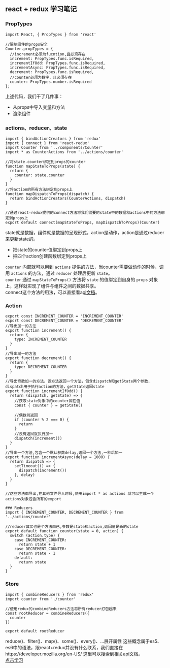 ## react + redux 学习笔记

### PropTypes
```
import React, { PropTypes } from 'react'

//限制组件的props安全
Counter.propTypes = {
  //increment必须为fucntion,且必须存在
  increment: PropTypes.func.isRequired,
  incrementIfOdd: PropTypes.func.isRequired,
  incrementAsync: PropTypes.func.isRequired,
  decrement: PropTypes.func.isRequired,
  //counter必须为数字，且必须存在
  counter: PropTypes.number.isRequired
};
```
上述代码，我们干了几件事：

- 从props中导入变量和方法
- 渲染组件

### actions、reducer、state
```
import { bindActionCreators } from 'redux'
import { connect } from 'react-redux'
import Counter from '../components/Counter'
import * as CounterActions from '../actions/counter'

//将state.counter绑定到props的counter
function mapStateToProps(state) {
  return {
    counter: state.counter
  }
}
//将action的所有方法绑定到props上
function mapDispatchToProps(dispatch) {
  return bindActionCreators(CounterActions, dispatch)
}

//通过react-redux提供的connect方法将我们需要的state中的数据和actions中的方法绑定到props上
export default connect(mapStateToProps, mapDispatchToProps)(Counter)
```
state就是数据，组件就是数据的呈现形式，action是动作，action是通过reducer来更新state的。
- 把state的counter值绑定到props上
- 把四个action创建函数绑定到props上

`counter` 内部就可以用到 `actions` 提供的方法，当counter需要做动作的时候，调用 `actions` 的方法，通过 `reducer` 处理后更新 `state`。  
`counter` 通过  `mapStateToProps()` 方法将 `state` 的值绑定到自身的 `props` 对象上，这样就实现了组件与组件之间的数据共享。  
connect这个方法的用法，可以直接看a[pi文档](http://cn.redux.js.org/docs/react-redux/api.html)。

### Action
```
export const INCREMENT_COUNTER = 'INCREMENT_COUNTER'
export const DECREMENT_COUNTER = 'DECREMENT_COUNTER'
//导出加一的方法
export function increment() {
  return {
    type: INCREMENT_COUNTER
  }
}
//导出减一的方法
export function decrement() {
  return {
    type: DECREMENT_COUNTER
  }
}
//导出奇数加一的方法，该方法返回一个方法，包含dispatch和getState两个参数，dispatch用于执行action的方法，getState返回state
export function incrementIfOdd() {
  return (dispatch, getState) => {
    //获取state对象中的counter属性值
    const { counter } = getState()

    //偶数则返回
    if (counter % 2 === 0) {
      return
    }
    //没有返回就执行加一
    dispatch(increment())
  }
}
//导出一个方法,包含一个默认参数delay,返回一个方法,一秒后加一
export function incrementAsync(delay = 1000) {
  return dispatch => {
    setTimeout(() => {
      dispatch(increment())
    }, delay)
  }
}

//这些方法都导出,在其他文件导入时候,使用import * as actions 就可以生成一个actions对象包含所有的export
```

```
### Reducers
import { INCREMENT_COUNTER, DECREMENT_COUNTER } from '../actions/counter'

//reducer其实也是个方法而已,参数是state和action,返回值是新的state
export default function counter(state = 0, action) {
  switch (action.type) {
    case INCREMENT_COUNTER:
      return state + 1
    case DECREMENT_COUNTER:
      return state - 1
    default:
      return state
  }
}
```

### Store
```
import { combineReducers } from 'redux'
import counter from './counter'

//使用redux的combineReducers方法将所有reducer打包起来
const rootReducer = combineReducers({
  counter
})

export default rootReducer
```

reduce()、filter()、map()、some()、every()、...展开属性   这些概念属于es5、es6中的语法，跟react+redux并没有什么联系，我们直接在https://developer.mozilla.org/en-US/ 这里可以搜索到相关api文档。  
[点击学习](http://www.cnblogs.com/lewis617/p/5149006.html)
